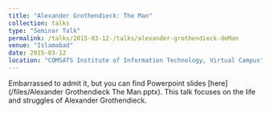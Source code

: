 ```yaml
---
title: "Alexander Grothendieck: The Man"
collection: talks
type: "Seminar Talk"
permalink: /talks/2015-03-12-/talks/alexander-grothendieck-deMan
venue: "Islamabad"
date: 2015-03-12
location: "COMSATS Institute of Information Technology, Virtual Campus"
---
```


Embarrassed to admit it, but you can find Powerpoint slides [here](/files/Alexander Grothendieck The Man.pptx). This talk focuses on the life and struggles of Alexander Grothendieck.
